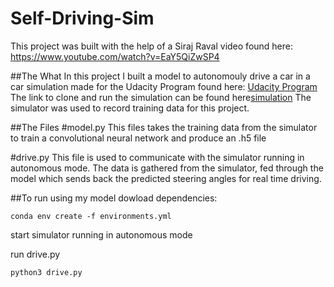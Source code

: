 # Self-Driving-Sim

This project was built with the help of a Siraj Raval video found here: https://www.youtube.com/watch?v=EaY5QiZwSP4

##The What
In this project I built a model to autonomouly drive a car in a car simulation made for the Udacity Program found here: [Udacity Program](https://www.udacity.com/course/self-driving-car-engineer-nanodegree--nd013)
The link to clone and run the simulation can be found here[simulation](https://github.com/udacity/self-driving-car-sim)
The simulator was used to record training data for this project. 

##The Files
#model.py
  This files takes the training data from the simulator to train a convolutional neural network and produce an .h5 file
 
#drive.py
  This file is used to communicate with the simulator running in autonomous mode. The data is gathered from the simulator, fed through the model
  which sends back the predicted steering angles for real time driving. 
  
##To run using my model
dowload dependencies: 
```
conda env create -f environments.yml 
```
start simulator running in autonomous mode

run drive.py
```
python3 drive.py
```
  
